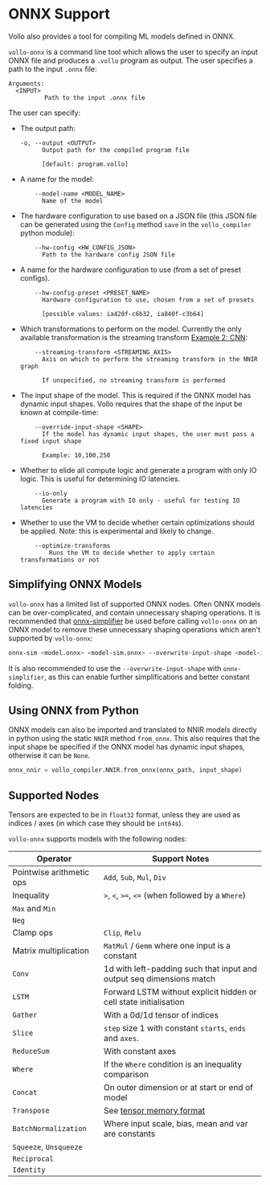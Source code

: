 # ONNX Support

Vollo also provides a tool for compiling ML models defined in ONNX.

`vollo-onnx` is a command line tool which allows the user to specify an input ONNX file and produces a `.vollo` program as output. The user specifies a path to the input `.onnx` file:

```text
Arguments:
  <INPUT>
          Path to the input .onnx file
```

The user can specify:

- The output path:

  ```text
  -o, --output <OUTPUT>
        Output path for the compiled program file

        [default: program.vollo]
  ```

- A name for the model:

  ```text
      --model-name <MODEL_NAME>
        Name of the model
  ```

- The hardware configuration to use based on a JSON file (this JSON file can be generated using the `Config` method `save` in the `vollo_compiler` python module):

  ```text
      --hw-config <HW_CONFIG_JSON>
        Path to the hardware config JSON file
  ```

- A name for the hardware configuration to use (from a set of preset configs).

  ```text
      --hw-config-preset <PRESET_NAME>
        Hardware configuration to use, chosen from a set of presets

        [possible values: ia420f-c6b32, ia840f-c3b64]
  ```

- Which transformations to perform on the model. Currently the only available transformation is the streaming transform [Example 2: CNN](example-2-cnn.md):

  ```text
      --streaming-transform <STREAMING_AXIS>
        Axis on which to perform the streaming transform in the NNIR graph

        If unspecified, no streaming transform is performed
  ```

- The input shape of the model. This is required if the ONNX model has dynamic input shapes. Vollo requires that the shape of the input be known at compile-time:

  ```text
      --override-input-shape <SHAPE>
        If the model has dynamic input shapes, the user must pass a fixed input shape

        Example: 10,100,250
  ```

- Whether to elide all compute logic and generate a program with only IO logic. This is useful for determining IO latencies.

  ```text
      --io-only
        Generate a program with IO only - useful for testing IO latencies
  ```

- Whether to use the VM to decide whether certain optimizations should be applied. Note: this is experimental and likely to change.

  ```text
      --optimize-transforms
          Runs the VM to decide whether to apply certain transformations or not
  ```

## Simplifying ONNX Models

`vollo-onnx` has a limited list of supported ONNX nodes. Often ONNX models can be over-complicated, and contain unnecessary shaping operations. It is recommended that [onnx-simplifier](https://github.com/daquexian/onnx-simplifier) be used before calling `vollo-onnx` on an ONNX model to remove these unnecessary shaping operations which aren't supported by `vollo-onnx`:

```sh
onnx-sim <model.onnx> <model-sim.onnx> --overwrite-input-shape <model-input-shape>
```

It is also recommended to use the `--overwrite-input-shape` with `onnx-simplifier`, as this can enable further simplifications and better constant folding.

## Using ONNX from Python

ONNX models can also be imported and translated to NNIR models directly in python using the static `NNIR` method `from_onnx`. This also requires that the input shape be specified if the ONNX model has dynamic input shapes, otherwise it can be `None`.

```python
onnx_nnir = vollo_compiler.NNIR.from_onnx(onnx_path, input_shape)
```

## Supported Nodes

Tensors are expected to be in `float32` format, unless they are used as indices / axes (in which case they should be `int64`s).

`vollo-onnx` supports models with the following nodes:

| Operator                 | Support Notes                                                        |
| ------------------------ | -------------------------------------------------------------------- |
| Pointwise arithmetic ops | `Add`, `Sub`, `Mul`, `Div`                                           |
| Inequality               | `>`, `<`, `>=`, `<=` (when followed by a `Where`)                    |
| `Max` and `Min`          |                                                                      |
| `Neg`                    |                                                                      |
| Clamp ops                | `Clip`, `Relu`                                                       |
| Matrix multiplication    | `MatMul` / `Gemm` where one input is a constant                      |
| `Conv`                   | 1d with left-padding such that input and output seq dimensions match |
| `LSTM`                   | Forward LSTM without explicit hidden or cell state initialisation    |
| `Gather`                 | With a 0d/1d tensor of indices                                       |
| `Slice`                  | `step` size 1 with constant `starts`, `ends` and `axes`.             |
| `ReduceSum`              | With constant axes                                                   |
| `Where`                  | If the `Where` condition is an inequality comparison                 |
| `Concat`                 | On outer dimension or at start or end of model                       |
| `Transpose`              | See [tensor memory format](supported-models.md#tensor-memory-format) |
| `BatchNormalization`     | Where input scale, bias, mean and var are constants                  |
| `Squeeze`, `Unsqueeze`   |                                                                      |
| `Reciprocal`             |                                                                      |
| `Identity`               |                                                                      |
